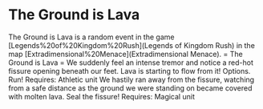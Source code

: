 # The Ground is Lava

The Ground is Lava is a random event in the game [Legends%20of%20Kingdom%20Rush](Legends of Kingdom Rush) in the map [Extradimensional%20Menace](Extradimensional Menace).
= The Ground is Lava =
We suddenly feel an intense tremor and notice a red-hot fissure opening beneath our feet. Lava is starting to flow from it!
Options.
Run!
Requires: Athletic unit
We hastily ran away from the fissure, watching from a safe distance as the ground we were standing on became covered with molten lava.
Seal the fissure!
Requires: Magical unit